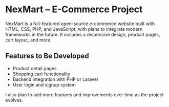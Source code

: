 # NexMart – E-Commerce Project

NexMart is a full-featured open-source e-commerce website built with HTML, CSS, PHP, and JavaScript, with plans to integrate modern frameworks in the future. It includes a responsive design, product pages, cart layout, and more.

## Features to Be Developed

- Product detail pages  
- Shopping cart functionality  
- Backend integration with PHP or Laravel  
- User login and signup system  

I also plan to add more features and improvements over time as the project evolves.

